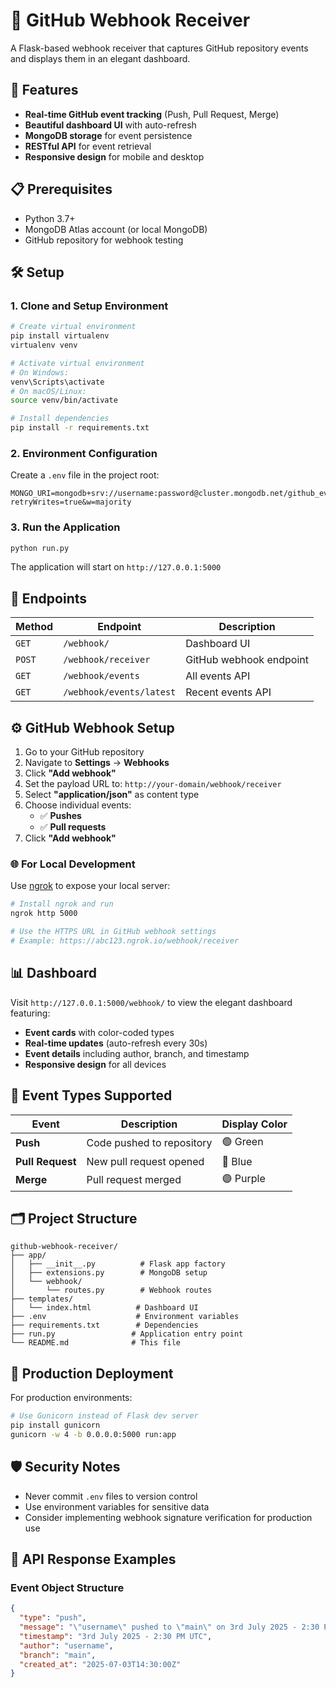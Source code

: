 # 🚀 GitHub Webhook Receiver

A Flask-based webhook receiver that captures GitHub repository events and displays them in an elegant dashboard.

## 🌟 Features

- **Real-time GitHub event tracking** (Push, Pull Request, Merge)
- **Beautiful dashboard UI** with auto-refresh
- **MongoDB storage** for event persistence
- **RESTful API** for event retrieval
- **Responsive design** for mobile and desktop

## 📋 Prerequisites

- Python 3.7+
- MongoDB Atlas account (or local MongoDB)
- GitHub repository for webhook testing

## 🛠️ Setup

### 1. Clone and Setup Environment

```bash
# Create virtual environment
pip install virtualenv
virtualenv venv

# Activate virtual environment
# On Windows:
venv\Scripts\activate
# On macOS/Linux:
source venv/bin/activate

# Install dependencies
pip install -r requirements.txt
```

### 2. Environment Configuration

Create a `.env` file in the project root:

```env
MONGO_URI=mongodb+srv://username:password@cluster.mongodb.net/github_events?retryWrites=true&w=majority
```

### 3. Run the Application

```bash
python run.py
```

The application will start on `http://127.0.0.1:5000`

## 🔗 Endpoints

| Method | Endpoint | Description |
|--------|----------|-------------|
| `GET` | `/webhook/` | Dashboard UI |
| `POST` | `/webhook/receiver` | GitHub webhook endpoint |
| `GET` | `/webhook/events` | All events API |
| `GET` | `/webhook/events/latest` | Recent events API |

## ⚙️ GitHub Webhook Setup

1. Go to your GitHub repository
2. Navigate to **Settings** → **Webhooks**
3. Click **"Add webhook"**
4. Set the payload URL to: `http://your-domain/webhook/receiver`
5. Select **"application/json"** as content type
6. Choose individual events:
   - ✅ **Pushes**
   - ✅ **Pull requests**
7. Click **"Add webhook"**

### 🌐 For Local Development

Use [ngrok](https://ngrok.com/) to expose your local server:

```bash
# Install ngrok and run
ngrok http 5000

# Use the HTTPS URL in GitHub webhook settings
# Example: https://abc123.ngrok.io/webhook/receiver
```

## 📊 Dashboard

Visit `http://127.0.0.1:5000/webhook/` to view the elegant dashboard featuring:

- **Event cards** with color-coded types
- **Real-time updates** (auto-refresh every 30s)
- **Event details** including author, branch, and timestamp
- **Responsive design** for all devices

## 🎯 Event Types Supported

| Event | Description | Display Color |
|-------|-------------|---------------|
| **Push** | Code pushed to repository | 🟢 Green |
| **Pull Request** | New pull request opened | 🔵 Blue |
| **Merge** | Pull request merged | 🟣 Purple |

## 🗂️ Project Structure

```
github-webhook-receiver/
├── app/
│   ├── __init__.py          # Flask app factory
│   ├── extensions.py        # MongoDB setup
│   └── webhook/
│       └── routes.py        # Webhook routes
├── templates/
│   └── index.html          # Dashboard UI
├── .env                    # Environment variables
├── requirements.txt        # Dependencies
├── run.py                 # Application entry point
└── README.md              # This file
```

## 🚀 Production Deployment

For production environments:

```bash
# Use Gunicorn instead of Flask dev server
pip install gunicorn
gunicorn -w 4 -b 0.0.0.0:5000 run:app
```

## 🛡️ Security Notes

- Never commit `.env` files to version control
- Use environment variables for sensitive data
- Consider implementing webhook signature verification for production use

## 📝 API Response Examples

### Event Object Structure
```json
{
  "type": "push",
  "message": "\"username\" pushed to \"main\" on 3rd July 2025 - 2:30 PM UTC",
  "timestamp": "3rd July 2025 - 2:30 PM UTC",
  "author": "username",
  "branch": "main",
  "created_at": "2025-07-03T14:30:00Z"
}
```

